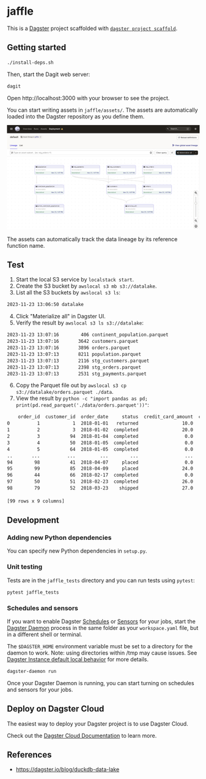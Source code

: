 # jaffle

This is a [Dagster](https://dagster.io/) project scaffolded with [`dagster project scaffold`](https://docs.dagster.io/getting-started/create-new-project).

## Getting started

```bash
./install-deps.sh
```

Then, start the Dagit web server:

```bash
dagit
```

Open http://localhost:3000 with your browser to see the project.

You can start writing assets in `jaffle/assets/`. The assets are automatically loaded into the Dagster repository as you define them.

![](pix/dagster.png)

The assets can automatically track the data lineage by its reference function name.

## Test

1. Start the local S3 service by `localstack start`.
2. Create the S3 bucket by `awslocal s3 mb s3://datalake`.
3. List all the S3 buckets by `awslocal s3 ls`:
```bash
2023-11-23 13:06:50 datalake
```
4. Click "Materialize all" in Dagster UI.
5. Verify the result by `awslocal s3 ls s3://datalake`:
```bash
2023-11-23 13:07:16        406 continent_population.parquet
2023-11-23 13:07:16       3642 customers.parquet
2023-11-23 13:07:16       3896 orders.parquet
2023-11-23 13:07:13       8211 population.parquet
2023-11-23 13:07:13       2116 stg_customers.parquet
2023-11-23 13:07:13       2398 stg_orders.parquet
2023-11-23 13:07:13       2531 stg_payments.parquet
```
6. Copy the Parquet file out by `awslocal s3 cp s3://datalake/orders.parquet ./data`.
7. View the result by `python -c "import pandas as pd; print(pd.read_parquet('./data/orders.parquet'))"`:
```bash
    order_id  customer_id  order_date     status  credit_card_amount  coupon_amount  bank_transfer_amount  gift_card_amount  amount
0          1            1  2018-01-01   returned                10.0            0.0                   0.0               0.0    10.0
1          2            3  2018-01-02  completed                20.0            0.0                   0.0               0.0    20.0
2          3           94  2018-01-04  completed                 0.0            1.0                   0.0               0.0     1.0
3          4           50  2018-01-05  completed                 0.0           25.0                   0.0               0.0    25.0
4          5           64  2018-01-05  completed                 0.0            0.0                  17.0               0.0    17.0
..       ...          ...         ...        ...                 ...            ...                   ...               ...     ...
94        98           41  2018-04-07     placed                 0.0            0.0                  10.0               0.0    10.0
95        99           85  2018-04-09     placed                24.0            0.0                   0.0               0.0    24.0
96        44           66  2018-02-17  completed                 0.0            0.0                   0.0              11.0    11.0
97        50           51  2018-02-23  completed                26.0            0.0                   0.0               0.0    26.0
98        79           52  2018-03-23    shipped                27.0            0.0                   0.0               0.0    27.0

[99 rows x 9 columns]
```

## Development

### Adding new Python dependencies

You can specify new Python dependencies in `setup.py`.

### Unit testing

Tests are in the `jaffle_tests` directory and you can run tests using `pytest`:

```bash
pytest jaffle_tests
```

### Schedules and sensors

If you want to enable Dagster [Schedules](https://docs.dagster.io/concepts/partitions-schedules-sensors/schedules) or [Sensors](https://docs.dagster.io/concepts/partitions-schedules-sensors/sensors) for your jobs, start the [Dagster Daemon](https://docs.dagster.io/deployment/dagster-daemon) process in the same folder as your `workspace.yaml` file, but in a different shell or terminal.

The `$DAGSTER_HOME` environment variable must be set to a directory for the daemon to work. Note: using directories within /tmp may cause issues. See [Dagster Instance default local behavior](https://docs.dagster.io/deployment/dagster-instance#default-local-behavior) for more details.

```bash
dagster-daemon run
```

Once your Dagster Daemon is running, you can start turning on schedules and sensors for your jobs.

## Deploy on Dagster Cloud

The easiest way to deploy your Dagster project is to use Dagster Cloud.

Check out the [Dagster Cloud Documentation](https://docs.dagster.cloud) to learn more.

## References

- https://dagster.io/blog/duckdb-data-lake
